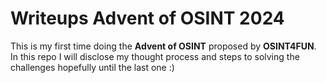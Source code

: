 # Writeups Advent of OSINT 2024

This is my first time doing the **Advent of OSINT** proposed by **OSINT4FUN**. 
In this repo I will disclose my thought process and steps to solving the challenges hopefully until the last one :)

